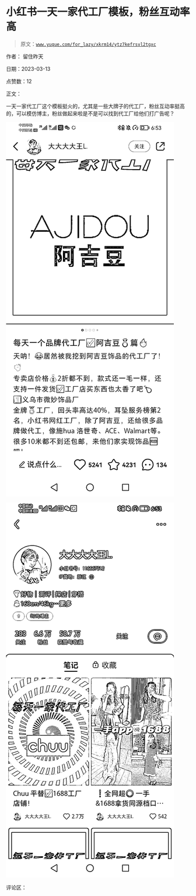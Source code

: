 # 小红书一天一家代工厂模板，粉丝互动率高

> 原文：[`www.yuque.com/for_lazy/xkrm14/ytz7kefrsvl2tgxc`](https://www.yuque.com/for_lazy/xkrm14/ytz7kefrsvl2tgxc)

作者： 留住昨天

日期：2023-03-13

点赞数：12

正文：

一天一家代工厂这个模板挺火的，尤其是一些大牌子的代工厂，粉丝互动率挺高的，可以模仿博主，粉丝做起来啦是不是可以找到代工厂给他们打广告呢？

![](img/fe8fee84fe68161a2ad23d683a0af7a2.png)

![](img/d9531dc581d6cc6074d824a2395e9e9f.png)

评论区：

